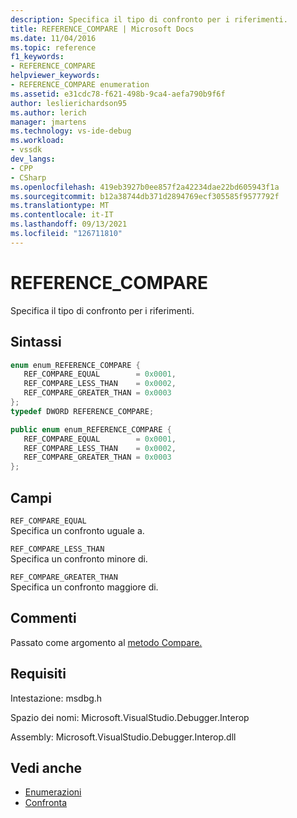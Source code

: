 ```yaml
---
description: Specifica il tipo di confronto per i riferimenti.
title: REFERENCE_COMPARE | Microsoft Docs
ms.date: 11/04/2016
ms.topic: reference
f1_keywords:
- REFERENCE_COMPARE
helpviewer_keywords:
- REFERENCE_COMPARE enumeration
ms.assetid: e31cdc78-f621-498b-9ca4-aefa790b9f6f
author: leslierichardson95
ms.author: lerich
manager: jmartens
ms.technology: vs-ide-debug
ms.workload:
- vssdk
dev_langs:
- CPP
- CSharp
ms.openlocfilehash: 419eb3927b0ee857f2a42234dae22bd605943f1a
ms.sourcegitcommit: b12a38744db371d2894769ecf305585f9577792f
ms.translationtype: MT
ms.contentlocale: it-IT
ms.lasthandoff: 09/13/2021
ms.locfileid: "126711810"
---
```

# <a name="reference_compare"></a>REFERENCE_COMPARE
Specifica il tipo di confronto per i riferimenti.

## <a name="syntax"></a>Sintassi

```cpp
enum enum_REFERENCE_COMPARE { 
   REF_COMPARE_EQUAL        = 0x0001,
   REF_COMPARE_LESS_THAN    = 0x0002,
   REF_COMPARE_GREATER_THAN = 0x0003
};
typedef DWORD REFERENCE_COMPARE;
```

```csharp
public enum enum_REFERENCE_COMPARE { 
   REF_COMPARE_EQUAL        = 0x0001,
   REF_COMPARE_LESS_THAN    = 0x0002,
   REF_COMPARE_GREATER_THAN = 0x0003
};
```

## <a name="fields"></a>Campi
 `REF_COMPARE_EQUAL`\
 Specifica un confronto uguale a.

 `REF_COMPARE_LESS_THAN`\
 Specifica un confronto minore di.

 `REF_COMPARE_GREATER_THAN`\
 Specifica un confronto maggiore di.

## <a name="remarks"></a>Commenti
 Passato come argomento al [metodo Compare.](../../../extensibility/debugger/reference/idebugreference2-compare.md)

## <a name="requirements"></a>Requisiti
 Intestazione: msdbg.h

 Spazio dei nomi: Microsoft.VisualStudio.Debugger.Interop

 Assembly: Microsoft.VisualStudio.Debugger.Interop.dll

## <a name="see-also"></a>Vedi anche
- [Enumerazioni](../../../extensibility/debugger/reference/enumerations-visual-studio-debugging.md)
- [Confronta](../../../extensibility/debugger/reference/idebugreference2-compare.md)
